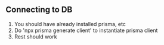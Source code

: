 ## Connecting to DB

1. You should have already installed prisma, etc
2. Do 'npx prisma generate client' to instantiate prisma client
3. Rest should work

